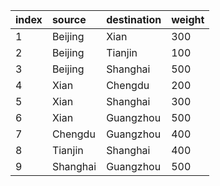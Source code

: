 |index|source|destination|weight|
|:----|:----|:----|:----|
|1|Beijing|Xian|300|
|2|Beijing|Tianjin|100|
|3|Beijing|Shanghai|500|
|4|Xian|Chengdu|200|
|5|Xian|Shanghai|300|
|6|Xian|Guangzhou|500|
|7|Chengdu|Guangzhou|400|
|8|Tianjin|Shanghai|400|
|9|Shanghai|Guangzhou|500|
